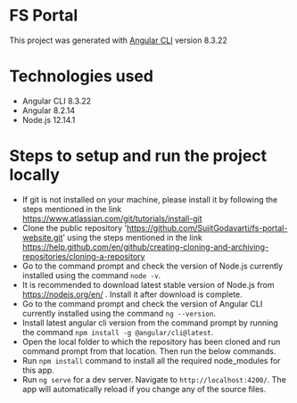 # FS Portal
This project was generated with [Angular CLI](https://github.com/angular/angular-cli) version 8.3.22

# Technologies used
- Angular CLI 8.3.22
- Angular 8.2.14
- Node.js 12.14.1

# Steps to setup and run the project locally
- If git is not installed on your machine, please install it by following the steps mentioned in the link https://www.atlassian.com/git/tutorials/install-git
- Clone the public repository 'https://github.com/SujitGodavarti/fs-portal-website.git' using the steps mentioned in the link https://help.github.com/en/github/creating-cloning-and-archiving-repositories/cloning-a-repository
- Go to the command prompt and check the version of Node.js currently installed using the command 
   `node -v`. 
- It is recommended to download latest stable version of Node.js from https://nodejs.org/en/ . Install it after download is complete.
- Go to the command prompt and check the version of Angular CLI currently installed using the command 
   `ng --version`.
- Install latest angular cli version from the command prompt by running the command `npm install -g @angular/cli@latest`.
- Open the local folder to which the repository has been cloned and run command prompt from that location. Then run the below commands.
- Run `npm install` command to install all the required node_modules for this app.
- Run `ng serve` for a dev server. Navigate to `http://localhost:4200/`. The app will automatically reload if you change any of     the source files.
